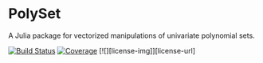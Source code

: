 # PolySet
A Julia package for vectorized manipulations of univariate polynomial sets.

[![Build Status](https://github.com/Theozeud/PolySet.jl/actions/workflows/CI.yml/badge.svg?branch=main)](https://github.com/Theozeud/PolySet.jl/actions/workflows/CI.yml?query=branch%3Amain)
[![Coverage](https://codecov.io/gh/Theozeud/PolySet.jl/branch/main/graph/badge.svg)](https://codecov.io/gh/Theozeud/PolySet.jl)
[![][license-img]][license-url] 

